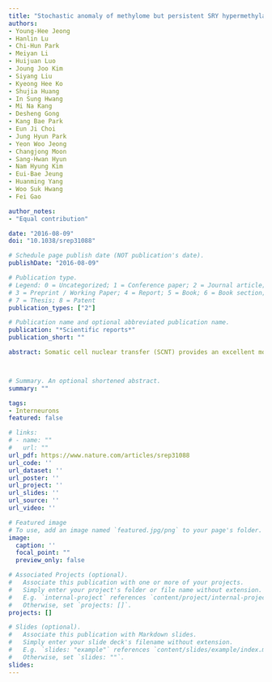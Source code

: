 ```yaml
---
title: "Stochastic anomaly of methylome but persistent SRY hypermethylation in disorder of sex development in canine somatic cell nuclear transfer"
authors:
- Young-Hee Jeong
- Hanlin Lu
- Chi-Hun Park
- Meiyan Li
- Huijuan Luo
- Joung Joo Kim
- Siyang Liu
- Kyeong Hee Ko
- Shujia Huang
- In Sung Hwang
- Mi Na Kang
- Desheng Gong
- Kang Bae Park
- Eun Ji Choi
- Jung Hyun Park
- Yeon Woo Jeong
- Changjong Moon
- Sang-Hwan Hyun
- Nam Hyung Kim
- Eui-Bae Jeung
- Huanming Yang
- Woo Suk Hwang
- Fei Gao

author_notes:
- "Equal contribution"

date: "2016-08-09"
doi: "10.1038/srep31088"

# Schedule page publish date (NOT publication's date).
publishDate: "2016-08-09"

# Publication type.
# Legend: 0 = Uncategorized; 1 = Conference paper; 2 = Journal article;
# 3 = Preprint / Working Paper; 4 = Report; 5 = Book; 6 = Book section;
# 7 = Thesis; 8 = Patent
publication_types: ["2"]

# Publication name and optional abbreviated publication name.
publication: "*Scientific reports*"
publication_short: ""

abstract: Somatic cell nuclear transfer (SCNT) provides an excellent model for studying epigenomic reprogramming during mammalian development. We mapped the whole genome and whole methylome for potential anomalies of mutations or epimutations in SCNT-generated dogs with XY chromosomal sex but complete gonadal dysgenesis, which is classified as 78, XY disorder of sex development (DSD). Whole genome sequencing revealed no potential genomic variations that could explain the pathogenesis of DSD. However, extensive but stochastic anomalies of genome-wide DNA methylation were discovered in these SCNT DSD dogs. Persistent abnormal hypermethylation of the SRY gene was observed together with its down-regulated mRNA and protein expression. Failure of SRY expression due to hypermethylation was further correlated with silencing of a serial of testis determining genes, including SOX9, SF1, SOX8, AMH and DMRT1 in an early embryonic development stage at E34 in the XY(DSD) gonad, and high activation of the female specific genes, including FOXL2, RSPO1, CYP19A1, WNT4, ERα and ERβ, after one postnatal year in the ovotestis. Our results demonstrate that incomplete demethylation on the SRY gene is the driving cause of XY(DSD) in these XY DSD dogs, indicating a central role of epigenetic regulation in sex determination.



# Summary. An optional shortened abstract.
summary: ""

tags:
- Interneurons
featured: false

# links:
# - name: ""
#   url: ""
url_pdf: https://www.nature.com/articles/srep31088
url_code: ''
url_dataset: ''
url_poster: ''
url_project: ''
url_slides: ''
url_source: ''
url_video: ''

# Featured image
# To use, add an image named `featured.jpg/png` to your page's folder. 
image:
  caption: ''
  focal_point: ""
  preview_only: false

# Associated Projects (optional).
#   Associate this publication with one or more of your projects.
#   Simply enter your project's folder or file name without extension.
#   E.g. `internal-project` references `content/project/internal-project/index.md`.
#   Otherwise, set `projects: []`.
projects: []

# Slides (optional).
#   Associate this publication with Markdown slides.
#   Simply enter your slide deck's filename without extension.
#   E.g. `slides: "example"` references `content/slides/example/index.md`.
#   Otherwise, set `slides: ""`.
slides:
---
```

